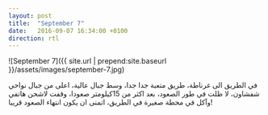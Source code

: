 ```yaml
---
layout: post
title:  "September 7"
date:   2016-09-07 16:34:00 +0100
direction: rtl
---
```


![September 7]({{ site.url | prepend:site.baseurl }}/assets/images/september-7.jpg)


في الطريق الى غرناطة، طريق متعبة جدا جدا، وسط جبال عالية، اعلى من جبال نواحي شفشاون، لا ظلت في طور الصعود، بعد اكثر من 15كيلومتر صعودا، وقفت لاشحن هاتفي وآكل في محطة صغيرة في الطريق، اتمنى ان يكون انتهاء الصعود قريبا!